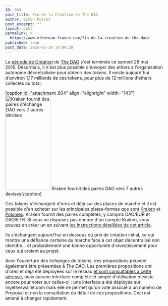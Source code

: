 ```yaml
---
ID: 803
post_title: Fin de la Création de The DAO
author: Simon Polrot
post_excerpt: ""
layout: post
permalink: >
  https://www.ethereum-france.com/fin-de-la-creation-de-the-dao/
published: true
post_date: 2016-05-29 14:04:28
---
```

La <span style="text-decoration: underline;"><a href="https://www.ethereum-france.com/deploiement-du-projet-the-dao-mere-de-toutes-les-dao/">période de Création</a></span> de <a href="https://www.ethereum-france.com/dao-kezako-comprendre-lorganisation-autonome-decentralisee/"><span style="text-decoration: underline;">The DAO</span></a> s'est terminée ce samedi 28 mai 2016. Désormais, il n'est plus possible d'envoyer des ethers à l'organisation autonome décentralisée pour obtenir des <em>tokens</em>. Il existe aujourd'hui d'environ 1,17 milliards de ces tokens, pour plus de 12 millions d'ethers collectés au total.

[caption id="attachment_804" align="alignright" width="143"]<img class="size-medium wp-image-804" src="https://www.ethereum-france.com/wp-content/uploads/2016/05/Kraken-The-DAO-143x300.png" alt="Kraken fournit des paires d'échange DAO vers 7 autres devises" width="143" height="300" /> Kraken fournit des paires DAO vers 7 autres devises[/caption]

Ces tokens s'échangent d'ores et déjà sur des places de marché et il est possible d'en acheter sur les principales plates-formes que sont <a href="https://www.kraken.com/"><span style="text-decoration: underline;">Kraken</span></a> et <a href="https://poloniex.com/"><span style="text-decoration: underline;">Poloniex</span></a>. Kraken fournit des paires complètes, y compris DAO/EUR et DAO/ETH. Si vous ne disposez pas encore d'un compte Kraken, vous pouvez en créer un en suivant <a href="https://www.ethereum-france.com/comment-acheter-des-ethers-eth/">les instructions détaillées de cet article</a>.

Ils s'échangent aujourd'hui en dessous du prix de création initial, ce qui montre une défiance certaine du marché face à cet objet décentralisé non identifié... et probablement une bonne opportunité d'investissement pour ceux qui croient au projet.

Avec l'ouverture des échanges de tokens, des propositions peuvent également être présentées à <em>The DAO</em>. Les premières propositions ont d'ores et déjà été déployées sur le réseau <a href="http://etherscan.io/token/TheDAO#proposals"><span style="text-decoration: underline;">et sont consultables à cette adresse</span></a>, mais aucune interface complète et simple d'utilisation n'existe encore pour voter sur celles-ci : une interface a été déployée sur myetherwallet.com mais elle ne permet qu'un vote associé à un numéro de Proposal et non la consultation du détail de ces propositions. Ceci est amené à changer rapidement.